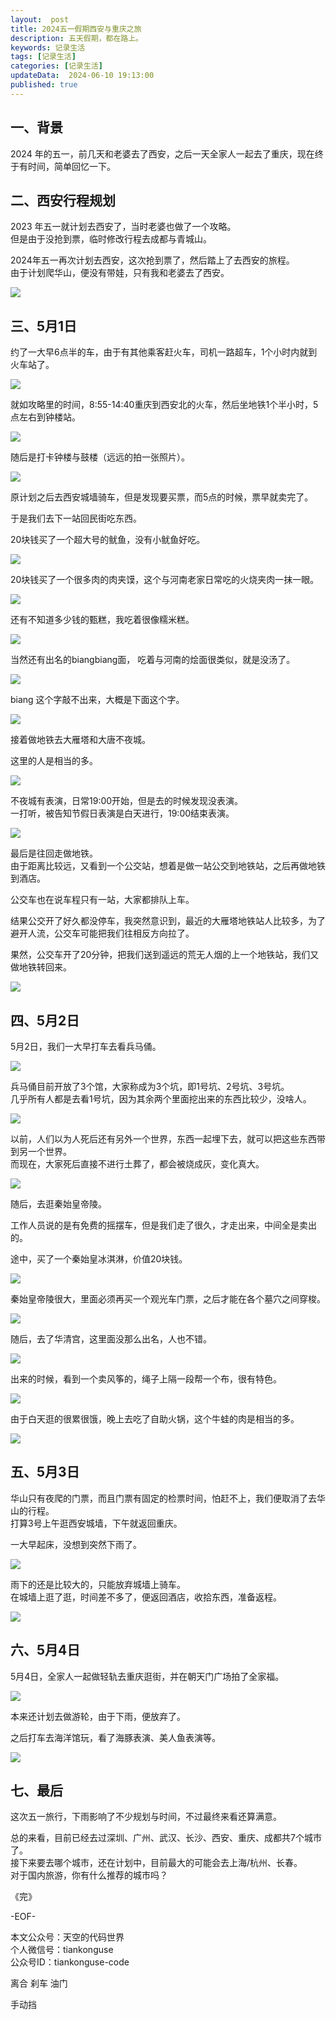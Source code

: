 ```yaml
---
layout:  post  
title: 2024五一假期西安与重庆之旅  
description: 五天假期，都在路上。
keywords: 记录生活  
tags: [记录生活]
categories: [记录生活]  
updateData:  2024-06-10 19:13:00  
published: true  
---  
```



## 一、背景  


2024 年的五一，前几天和老婆去了西安，之后一天全家人一起去了重庆，现在终于有时间，简单回忆一下。  


## 二、西安行程规划  


2023 年五一就计划去西安了，当时老婆也做了一个攻略。  
但是由于没抢到票，临时修改行程去成都与青城山。  


2024年五一再次计划去西安，这次抢到票了，然后踏上了去西安的旅程。  
由于计划爬华山，便没有带娃，只有我和老婆去了西安。  


![](https://res2024.tiankonguse.com/images/2024/06/10/001.png)


## 三、5月1日  


约了一大早6点半的车，由于有其他乘客赶火车，司机一路超车，1个小时内就到火车站了。  


![](https://res2024.tiankonguse.com/images/2024/06/10/002.png)


就如攻略里的时间，8:55-14:40重庆到西安北的火车，然后坐地铁1个半小时，5点左右到钟楼站。  


![](https://res2024.tiankonguse.com/images/2024/06/10/003.png)


随后是打卡钟楼与鼓楼（远远的拍一张照片）。  


![](https://res2024.tiankonguse.com/images/2024/06/10/004.png)


原计划之后去西安城墙骑车，但是发现要买票，而5点的时候，票早就卖完了。  


于是我们去下一站回民街吃东西。  


20块钱买了一个超大号的鱿鱼，没有小鱿鱼好吃。  


![](https://res2024.tiankonguse.com/images/2024/06/10/005.png)



20块钱买了一个很多肉的肉夹馍，这个与河南老家日常吃的火烧夹肉一抹一眼。  


![](https://res2024.tiankonguse.com/images/2024/06/10/006.png)


还有不知道多少钱的甄糕，我吃着很像糯米糕。  


![](https://res2024.tiankonguse.com/images/2024/06/10/007.png)



当然还有出名的biangbiang面， 吃着与河南的烩面很类似，就是没汤了。  


![](https://res2024.tiankonguse.com/images/2024/06/10/008.png)


biang 这个字敲不出来，大概是下面这个字。  


![](https://res2024.tiankonguse.com/images/2024/06/10/009.png)


接着做地铁去大雁塔和大唐不夜城。  



这里的人是相当的多。  


![](https://res2024.tiankonguse.com/images/2024/06/10/010.png)


不夜城有表演，日常19:00开始，但是去的时候发现没表演。  
一打听，被告知节假日表演是白天进行，19:00结束表演。  



![](https://res2024.tiankonguse.com/images/2024/06/10/011.png)



最后是往回走做地铁。  
由于距离比较远，又看到一个公交站，想着是做一站公交到地铁站，之后再做地铁到酒店。  


公交车也在说车程只有一站，大家都排队上车。  


结果公交开了好久都没停车，我突然意识到，最近的大雁塔地铁站人比较多，为了避开人流，公交车可能把我们往相反方向拉了。  



果然，公交车开了20分钟，把我们送到遥远的荒无人烟的上一个地铁站，我们又做地铁转回来。  


![](https://res2024.tiankonguse.com/images/2024/06/10/012.png)



## 四、5月2日  


5月2日，我们一大早打车去看兵马俑。  



![](https://res2024.tiankonguse.com/images/2024/06/10/013.png)



兵马俑目前开放了3个馆，大家称成为3个坑，即1号坑、2号坑、3号坑。  
几乎所有人都是去看1号坑，因为其余两个里面挖出来的东西比较少，没啥人。  




![](https://res2024.tiankonguse.com/images/2024/06/10/014.png)



以前，人们以为人死后还有另外一个世界，东西一起埋下去，就可以把这些东西带到另一个世界。  
而现在，大家死后直接不进行土葬了，都会被烧成灰，变化真大。  


![](https://res2024.tiankonguse.com/images/2024/06/10/015.png)



随后，去逛秦始皇帝陵。  


工作人员说的是有免费的摇摆车，但是我们走了很久，才走出来，中间全是卖出的。  


途中，买了一个秦始皇冰淇淋，价值20块钱。  


![](https://res2024.tiankonguse.com/images/2024/06/10/016.png)



秦始皇帝陵很大，里面必须再买一个观光车门票，之后才能在各个墓穴之间穿梭。  



![](https://res2024.tiankonguse.com/images/2024/06/10/017.png)



随后，去了华清宫，这里面没那么出名，人也不错。  


![](https://res2024.tiankonguse.com/images/2024/06/10/018.png)



出来的时候，看到一个卖风筝的，绳子上隔一段帮一个布，很有特色。  



![](https://res2024.tiankonguse.com/images/2024/06/10/019.png)



由于白天逛的很累很饿，晚上去吃了自助火锅，这个牛蛙的肉是相当的多。  



![](https://res2024.tiankonguse.com/images/2024/06/10/020.png)



## 五、5月3日  


华山只有夜爬的门票，而且门票有固定的检票时间，怕赶不上，我们便取消了去华山的行程。  
打算3号上午逛西安城墙，下午就返回重庆。  



一大早起床，没想到突然下雨了。  



![](https://res2024.tiankonguse.com/images/2024/06/10/021.png)


雨下的还是比较大的，只能放弃城墙上骑车。  
在城墙上逛了逛，时间差不多了，便返回酒店，收拾东西，准备返程。  


![](https://res2024.tiankonguse.com/images/2024/06/10/022.png)



## 六、5月4日  


5月4日，全家人一起做轻轨去重庆逛街，并在朝天门广场拍了全家福。  


![](https://res2024.tiankonguse.com/images/2024/06/10/023.png)



本来还计划去做游轮，由于下雨，便放弃了。  


之后打车去海洋馆玩，看了海豚表演、美人鱼表演等。  


![](https://res2024.tiankonguse.com/images/2024/06/10/024.png)


## 七、最后  


这次五一旅行，下雨影响了不少规划与时间，不过最终来看还算满意。  


总的来看，目前已经去过深圳、广州、武汉、长沙、西安、重庆、成都共7个城市了。  
接下来要去哪个城市，还在计划中，目前最大的可能会去上海/杭州、长春。  
对于国内旅游，你有什么推荐的城市吗？  


《完》  


-EOF-  



本文公众号：天空的代码世界  
个人微信号：tiankonguse  
公众号ID：tiankonguse-code  
  

离合 刹车 油门

手动挡
